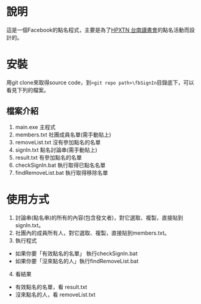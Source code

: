 # 說明

這是一個Facebook的點名程式，主要是為了[HPXTN 台南讀書會](https://www.facebook.com/groups/tainanbookclub)的點名活動而設計的。

# 安裝

用git clone來取得source code，到```<git repo path>\fbSignIn```目錄底下，可以看見下列的檔案。

## 檔案介紹
1. main.exe  主程式
2. members.txt  社團成員名單(需手動貼上)
3. removeList.txt 沒有參加點名的名單
4. signIn.txt 點名討論串(需手動貼上)
5. result.txt 有參加點名的名單
6. checkSignIn.bat 執行取得已點名名單
7. findRemoveList.bat 執行取得移除名單

# 使用方式

1. 討論串(點名串)的所有的內容(包含發文者)，對它選取、複製，直接貼到signIn.txt。
2. 社團內的成員所有人，對它選取、複製，直接貼到members.txt。
3. 執行程式 
 - 如果你要「有效點名的名單」 執行checkSignIn.bat
 - 如果你要「沒來點名的人」執行findRemoveList.bat
4. 看結果
 -  有效點名的名單，看 result.txt
 -  沒來點名的人，看 removeList.txt
